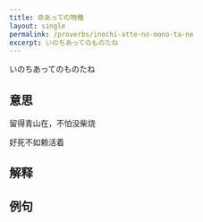 ```yaml
---
title: 命あっての物種
layout: single
permalink: /proverbs/inochi-atte-no-mono-ta-ne
excerpt: いのちあってのものたね
---
```


いのちあってのものたね

## 意思

留得青山在，不怕没柴烧

好死不如赖活着

## 解释

## 例句

